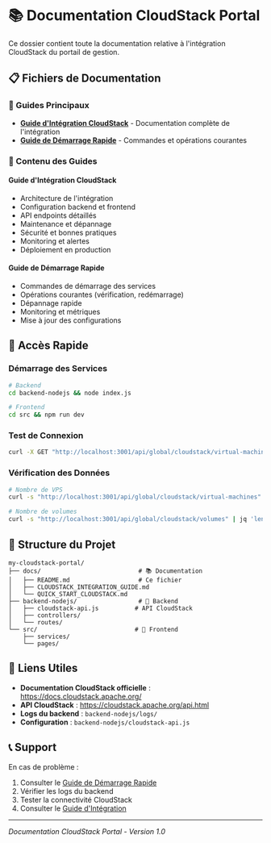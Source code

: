 # 📚 Documentation CloudStack Portal

Ce dossier contient toute la documentation relative à l'intégration CloudStack du portail de gestion.

## 📋 Fichiers de Documentation

### 🎯 Guides Principaux
- **[Guide d'Intégration CloudStack](CLOUDSTACK_INTEGRATION_GUIDE.md)** - Documentation complète de l'intégration
- **[Guide de Démarrage Rapide](QUICK_START_CLOUDSTACK.md)** - Commandes et opérations courantes

### 📖 Contenu des Guides

#### Guide d'Intégration CloudStack
- Architecture de l'intégration
- Configuration backend et frontend
- API endpoints détaillés
- Maintenance et dépannage
- Sécurité et bonnes pratiques
- Monitoring et alertes
- Déploiement en production

#### Guide de Démarrage Rapide
- Commandes de démarrage des services
- Opérations courantes (vérification, redémarrage)
- Dépannage rapide
- Monitoring et métriques
- Mise à jour des configurations

## 🚀 Accès Rapide

### Démarrage des Services
```bash
# Backend
cd backend-nodejs && node index.js

# Frontend
cd src && npm run dev
```

### Test de Connexion
```bash
curl -X GET "http://localhost:3001/api/global/cloudstack/virtual-machines"
```

### Vérification des Données
```bash
# Nombre de VPS
curl -s "http://localhost:3001/api/global/cloudstack/virtual-machines" | jq 'length'

# Nombre de volumes
curl -s "http://localhost:3001/api/global/cloudstack/volumes" | jq 'length'
```

## 📁 Structure du Projet

```
my-cloudstack-portal/
├── docs/                           # 📚 Documentation
│   ├── README.md                   # Ce fichier
│   ├── CLOUDSTACK_INTEGRATION_GUIDE.md
│   └── QUICK_START_CLOUDSTACK.md
├── backend-nodejs/                 # 🔧 Backend
│   ├── cloudstack-api.js          # API CloudStack
│   ├── controllers/
│   └── routes/
└── src/                           # 🎨 Frontend
    ├── services/
    └── pages/
```

## 🔗 Liens Utiles

- **Documentation CloudStack officielle** : https://docs.cloudstack.apache.org/
- **API CloudStack** : https://cloudstack.apache.org/api.html
- **Logs du backend** : `backend-nodejs/logs/`
- **Configuration** : `backend-nodejs/cloudstack-api.js`

## 📞 Support

En cas de problème :
1. Consulter le [Guide de Démarrage Rapide](QUICK_START_CLOUDSTACK.md)
2. Vérifier les logs du backend
3. Tester la connectivité CloudStack
4. Consulter le [Guide d'Intégration](CLOUDSTACK_INTEGRATION_GUIDE.md)

---

*Documentation CloudStack Portal - Version 1.0*
